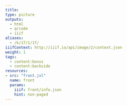 ```yaml
---
title:
type: picture
outputs:
  - html
  - qrcode
  - iiif
aliases:
  - /k/17/1/1f/
iiifContext: http://iiif.io/api/image/2/context.json
weight: 1
tags:
  - content:bonus
  - content:backside
resources:
- src: "front.jxl"
  name: front
  params:
    iiif: front/info.json
    hint: non-paged
---
```

